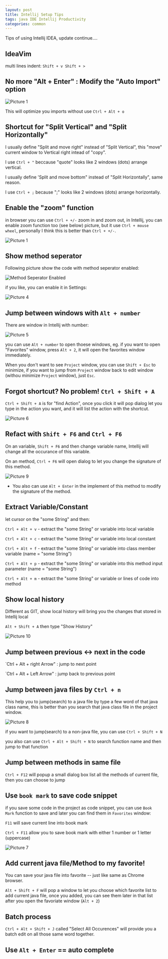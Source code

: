 ```yaml
---
layout: post
title: Intellij Setup Tips
tags: java IDE Intellij Productivity 
categories: common
---
```

Tips of using Intellij IDEA, update continue....

## IdeaVim

multi lines indent: `Shift + v Shift + >`

## No more "Alt + Enter" : Modify the "Auto Import" option

![Picture 1](https://r0ngsh3n.github.io/static/img/0923/intellij-tips-1.PNG)

This will optimize you imports without use `Ctrl + Alt + o`

## Shortcut for "Split Vertical" and "Split Horizontally"

I usually define "Split and move right" instead of "Split Vertical", this "move" current window to Vertical right intead of "copy".

I use `Ctrl + "` beccause "quote" looks like 2 windows (dots) arrange vertical.

I usually define 'Split and move bottom" instead of "Split Horizontally", same reason.

I use `Ctrl + ;` because ";" looks like 2 windows (dots) arrange horizontally.

## Enable the "zoom" function

in browser you can use `Ctrl + +/-` zoom in and zoom out, in Intellij, you can enable zoom function too (see below) picture, but it use `Ctrl + mouse wheel`, personally I think this is better than `Ctrl + +/-`.

![Picture 1](https://r0ngsh3n.github.io/static/img/0923/intellij-tips-2.PNG)

## Show method seperator

Following picture show the code with method seperator enabled: 

![Method Seperator Enabled](https://r0ngsh3n.github.io/static/img/0923/intellij-tips-4.PNG)

if you like, you can enable it in Settings:

![Picture 4](https://r0ngsh3n.github.io/static/img/0923/intellij-tips-3.PNG)

## Jump between windows with `Alt + number`

There are window in Intellij with number:

![Picture 5](https://r0ngsh3n.github.io/static/img/0923/intellij-tips-5.PNG)

you can use `Alt + number` to open thoese windows, eg. if you want to open "Favorites" window, press `Alt + 2`, it will open the favorites window immediately.

When you don't want to see `Project` window, you can use `Shift + Esc` to minimize, if you want to jump from `Project` window back to edit window (withou minimize `Project` window), just `Esc`.

## Forgot shortcut? No problem! `Ctrl + Shift + A`

`Ctrl + Shift + A` is for "find Action", once you click it will pop dialog let you type in the action you want, and it will list the action with the shortcut.

![Picture 6](https://r0ngsh3n.github.io/static/img/0923/intellij-tips-6.png)

## Refact with `Shift + F6` and `Ctrl + F6`

On an variable, `Shift + F6` and then change variable name, Intellij will change all the occurance of this variable.

On an method, `Ctrl + F6` will open dialog to let you change the signature of this method.

![Picture 9](https://r0ngsh3n.github.io/static/img/0923/intellij-tips-9.PNG)

* You also can use `Alt + Enter` in the implement of this method to modify the signature of the method.

## Extract Variable/Constant

let cursor on the "some String" and then:

`Ctrl + Alt + v` - extract the "some String" or variable into local variable

`Ctrl + Alt + c` - extract the "some String" or variable into local constant

`Ctrl + Alt + f` - extract the "some String" or variable into class member variable (name = "some String")

`Ctrl + Alt + p` - extract the "some String" or variable into this method input parameter (name = "some String")

`Ctrl + Alt + m` - extract the "some String" or variable or lines of code into method

## Show local history

Different as GIT, show local history will bring you the changes that stored in Intellij local

`Alt + Shift + A` then type "Show History"

![Picture 10](https://r0ngsh3n.github.io/static/img/0923/intellij-tips-10.PNG)

## Jump between previous <-> next in the code

`Ctrl + Alt + right Arrow" : jump to next point

`Ctrl + Alt + Left Arrow" : jump back to previous point

## Jump between java files by `Ctrl + n`

This help you to jump(search) to a java file by type a few word of that java class name, this is better than you search that java class file in the project window.

![Picture 8](https://r0ngsh3n.github.io/static/img/0923/intellij-tips-8.PNG)

if you want to jump(search) to a non-java file, you can use `Ctrl + Shift + N`

you also can use `Ctrl + Alt + Shift + N` to search function name and then jump to that function

## Jump between methods in same file

`Ctrl + F12` will popup a small dialog box list all the methods of current file, then you can choose to jump

## Use `book mark` to save code snippet

if you save some code in the project as code snippet, you can use `Book Mark` function to save and later you can find them in `Favorites` window:

`F11` will save current line into book mark

`Ctrl + F11` allow you to save book mark with either 1 number or 1 letter (uppercase)

![Picture 7](https://r0ngsh3n.github.io/static/img/0923/intellij-tips-7.jpeg)

## Add current java file/Method to my favorite!

You can save your java file into favorite -- just like same as Chrome browser.

`Alt + Shift + F` will pop a window to let you choose which favorite list to add current java file, once you added, you can see them later in that list after you open the favoriate window (`Alt + 2`)

## Batch process

`Ctrl + Alt + Shift + J` called "Select All Occurences" will provide you a batch edit on all those same word together.

## Use `Alt + Enter` == auto complete
